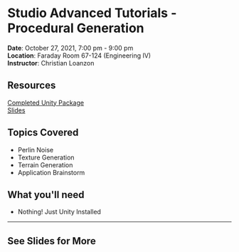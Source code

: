 # Studio Advanced Tutorials - Procedural Generation
 
**Date**: October 27, 2021, 7:00 pm - 9:00 pm<br>
**Location**: Faraday Room 67-124 (Engineering IV)<br>
**Instructor**: Christian Loanzon
 
## Resources
[Completed Unity Package](https://drive.google.com/file/d/1vz4Sk9CZGwfH8FX7m_kE2NnHdoTCj8PX/view?usp=sharing)<br>
[Slides](https://docs.google.com/presentation/d/1kWgEEceAj07lHw_i2DttRXVLjxQ-Q-vL3A3clim2hDY/edit?usp=sharing)<br>
 
## Topics Covered
* Perlin Noise
* Texture Generation
* Terrain Generation
* Application Brainstorm
 
## What you'll need
* Nothing! Just Unity Installed
---
## See Slides for More
